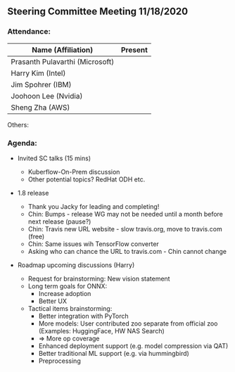 ## Steering Committee Meeting 11/18/2020

### Attendance:

| Name (Affiliation)              | Present  |
| ------------------------------- | -------- |
| Prasanth Pulavarthi (Microsoft) |       |
| Harry Kim (Intel)               |      |
| Jim Spohrer (IBM)               |       |
| Joohoon Lee (Nvidia)            |      |
| Sheng Zha (AWS)                 |      |

Others:

### Agenda:

* Invited SC talks (15 mins) 
     * Kuberflow-On-Prem discussion
     * Other potential topics? RedHat ODH etc. 

* 1.8 release
     * Thank you Jacky for leading and completing!
     * Chin: Bumps - release WG may not be needed until a month before next release (pause?)
     * Chin: Travis new URL website - slow travis.org, move to travis.com (free)
     * Chin: Same issues wih TensorFlow converter
     * Asking who can chance the URL to travis.com - Chin cannot change

* Roadmap upcoming discussions (Harry)
     * Request for brainstorming: New vision statement
     * Long term goals for ONNX: 
        * Increase adoption
        * Better UX 
     * Tactical items brainstorming: 
        * Better integration with PyTorch 
        * More models: User contributed zoo separate from official zoo (Examples: HuggingFace, HW NAS Search)
        * => More op coverage
        * Enhanced deployment support (e.g. model compression via QAT) 
        * Better traditional ML support (e.g. via hummingbird)
        * Preprocessing 
        
        
        
